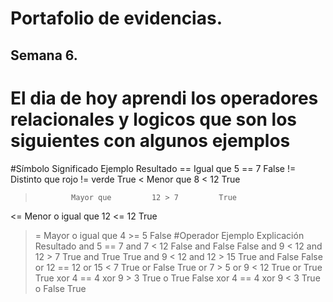 # Portafolio de evidencias.

## Semana 6.

# El dia de hoy aprendi los operadores relacionales y logicos que son los siguientes con algunos ejemplos 
#Símbolo	    Significado	     Ejemplo	    Resultado
==	         Igual que	      5 == 7	       False
!=	        Distinto que	    rojo != verde	 True
<	          Menor que	        8 < 12	       True
>	          Mayor que	        12 > 7	       True
<=	      Menor o igual que  	12 <= 12	     True
>=	      Mayor o igual que 	4 >= 5	       False
#Operador	   Ejemplo	               Explicación    	Resultado
and	         5 == 7 and 7 < 12	  False and False	      False
and	         9 < 12 and 12 > 7	  True and True	        True
and          9 < 12 and 12 > 15 	True and False	      False
or	        12 == 12 or 15 < 7	  True or False	        True
or	         7 > 5 or 9 < 12	    True or True	        True
xor          4 == 4 xor 9 > 3    	True o True	          False
xor	         4 == 4 xor 9 < 3	    True o False	         True
